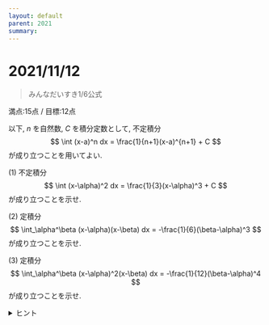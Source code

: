 ```yaml
---
layout: default
parent: 2021
summary: 
---
```


# 2021/11/12

> みんなだいすき1/6公式

満点:15点 / 目標:12点

以下, $n$ を自然数, $C$ を積分定数として, 不定積分 $$ \int (x-a)^n dx = \frac{1}{n+1}(x-a)^{n+1} + C $$ が成り立つことを用いてよい.

(1) 不定積分 $$ \int (x-\alpha)^2 dx = \frac{1}{3}(x-\alpha)^3 + C $$ が成り立つことを示せ.

(2) 定積分 $$ \int_\alpha^\beta (x-\alpha)(x-\beta) dx = -\frac{1}{6}(\beta-\alpha)^3 $$ が成り立つことを示せ.

(3) 定積分 $$ \int_\alpha^\beta (x-\alpha)^2(x-\beta) dx = -\frac{1}{12}(\beta-\alpha)^4 $$ が成り立つことを示せ.

<details markdown="1">
<summary>ヒント</summary>

- (2) $x-\beta = (x-\alpha) + (\alpha-\beta)$ と変形する.
- (2) 文字の多さにビビらない. **$x$ が含まれない部分は定数.**

</details>